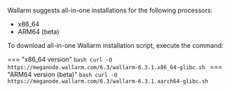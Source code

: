 Wallarm suggests all-in-one installations for the following processors:

* x86_64
* ARM64 (beta)

To download all-in-one Wallarm installation script, execute the command:

=== "x86_64 version"
    ```bash
    curl -O https://meganode.wallarm.com/6.3/wallarm-6.3.1.x86_64-glibc.sh
    ```
=== "ARM64 version (beta)"
    ```bash
    curl -O https://meganode.wallarm.com/6.3/wallarm-6.3.1.aarch64-glibc.sh
    ```